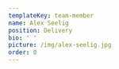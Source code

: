 ```yaml
---
templateKey: team-member
name: Alex Seelig
position: Delivery
bio: ' '
picture: /img/alex-seelig.jpg
order: 0
---
```


